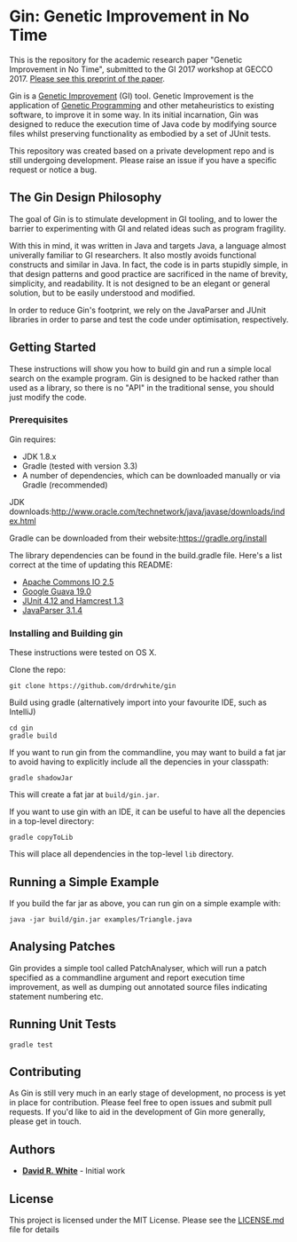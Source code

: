 # Gin: Genetic Improvement in No Time

This is the repository for the academic research paper "Genetic Improvement in No Time", submitted to the GI 2017 workshop at GECCO 2017. [Please see this preprint of the paper](doc/gin.pdf).

Gin is a [Genetic Improvement](https://en.wikipedia.org/wiki/Genetic_improvement_(computer_science)) (GI) tool. Genetic Improvement is the application of [Genetic Programming](https://en.wikipedia.org/wiki/Genetic_programming) and other metaheuristics to existing software, to improve it in some way. In its initial incarnation, Gin was designed to reduce the execution time of Java code by modifying source files whilst preserving functionality as embodied by a set of JUnit tests.

This repository was created based on a private development repo and is still undergoing
development. Please raise an issue if you have a specific request or notice a bug.

## The Gin Design Philosophy

The goal of Gin is to stimulate development in GI tooling, and to lower the barrier to experimenting with GI and related ideas such as program fragility.

With this in mind, it was written in Java and targets Java, a language almost univerally familiar to GI researchers. It also mostly avoids functional constructs and similar in Java. In fact, the code is in parts stupidly simple, in that design patterns and good practice are sacrificed in the name of brevity, simplicity, and readability. It is not designed to be an elegant or general solution, but to be easily understood and modified.

In order to reduce Gin's footprint, we rely on the JavaParser and JUnit libraries in order to parse and test the code under optimisation, respectively.

## Getting Started

These instructions will show you how to build gin and run a simple local search on the example program. Gin is designed to be hacked rather than used as a library, so there is no "API" in the traditional sense, you should just modify the code.

### Prerequisites

Gin requires:

* JDK 1.8.x
* Gradle (tested with version 3.3)
* A number of dependencies, which can be downloaded manually or via Gradle (recommended)

JDK downloads:<http://www.oracle.com/technetwork/java/javase/downloads/index.html>

Gradle can be downloaded from their website:<https://gradle.org/install>

The library dependencies can be found in the build.gradle file. Here's a list correct at the time of updating this README:

* [Apache Commons IO 2.5](https://commons.apache.org/proper/commons-io/download_io.cgi)
* [Google Guava 19.0](https://github.com/google/guava/wiki/Release19)
* [JUnit 4.12 and Hamcrest 1.3](https://github.com/junit-team/junit4/wiki/Download-and-Install)
* [JavaParser 3.1.4](https://github.com/javaparser)

### Installing and Building gin

These instructions were tested on OS X.

Clone the repo:

```
git clone https://github.com/drdrwhite/gin
```

Build using gradle (alternatively import into your favourite IDE, such as IntelliJ)

```
cd gin
gradle build
```

If you want to run gin from the commandline, you may want to build a fat jar to avoid having to explicitly include all the depencies in your classpath:

```
gradle shadowJar
```

This will create a fat jar at `build/gin.jar`.

If you want to use gin with an IDE, it can be useful to have all the depencies in a top-level directory:

```
gradle copyToLib
```

This will place all dependencies in the top-level `lib` directory.

## Running a Simple Example

If you build the far jar as above, you can run gin on a simple example with:

```
java -jar build/gin.jar examples/Triangle.java
```

## Analysing Patches

Gin provides a simple tool called PatchAnalyser, which will run a patch specified as a commandline argument and report execution time improvement, as well as dumping out annotated source files indicating statement numbering etc.

## Running Unit Tests

```
gradle test
```

## Contributing

As Gin is still very much in an early stage of development, no process is yet in place for contribution. Please feel free to open issues and submit pull requests. If you'd like to aid in the development of Gin more generally, please get in touch.

## Authors

* **[David R. White](http://www.davidrwhite.co.uk)** - Initial work

## License

This project is licensed under the MIT License. Please see the [LICENSE.md](LICENSE.md) file for details
